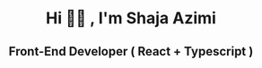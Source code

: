 <h1 align="center">Hi 👋🏻 , I'm Shaja Azimi </h1>
<h2 align="center">Front-End Developer ( React + Typescript )</h2>
